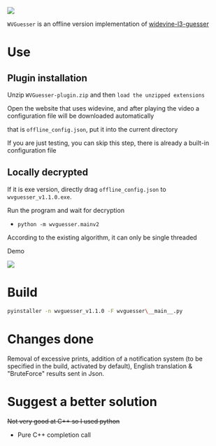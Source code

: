 ![](https://imgur.com/cSwaXxz.png)

`WVGuesser` is an offline version implementation of [widevine-l3-guesser](https://github.com/Satsuoni/widevine-l3-guesser)

# Use

## Plugin installation

Unzip `WVGuesser-plugin.zip` and then `load the unzipped extensions`

Open the website that uses widevine, and after playing the video a configuration file will be downloaded automatically

that is `offline_config.json`, put it into the current directory

If you are just testing, you can skip this step, there is already a built-in configuration file

## Locally decrypted

If it is exe version, directly drag `offline_config.json` to `wvguesser_v1.1.0.exe`.

Run the program and wait for decryption

- `python -m wvguesser.mainv2`

According to the existing algorithm, it can only be single threaded

Demo

![](https://i.imgur.com/8BNnZRw.gif)


# Build

```bash
pyinstaller -n wvguesser_v1.1.0 -F wvguesser\__main__.py
```

# Changes done

Removal of excessive prints, addition of a notification system (to be specified in the build, activated by default), English translation & "BruteForce" results sent in Json.

# Suggest a better solution

~~Not very good at C++ so I used python~~

- Pure C++ completion call
